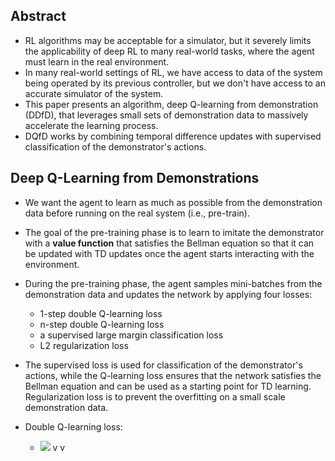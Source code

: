 ## Abstract

* RL algorithms may be acceptable for a simulator, but it severely limits the applicability of deep RL to many real-world tasks, where the agent must learn in the real environment. 
* In many real-world settings of RL, we have access to data of the system being operated by its previous controller, but we don't have access to an accurate simulator of the system.
* This paper presents an algorithm, deep Q-learning from demonstration (DDfD), that leverages small sets of demonstration data to massively accelerate the learning process. 
* DQfD works by combining temporal difference updates with supervised classification of the demonstrator's actions. 

## Deep Q-Learning from Demonstrations

* We want the agent to learn as much as possible from the demonstration data before running on the real system (i.e., pre-train). 
* The goal of the pre-training phase is to learn to imitate the demonstrator with a **value function** that satisfies the Bellman equation so that it can be updated with TD updates
once the agent starts interacting with the environment.
* During the pre-training phase, the agent samples mini-batches from the demonstration data and updates the network by applying four losses:
  * 1-step double Q-learning loss
  * n-step double Q-learning loss
  * a supervised large margin classification loss
  * L2 regularization loss

* The supervised loss is used for classification of the demonstrator's actions, while the Q-learning loss ensures that the network satisfies the Bellman equation and can be
used as a starting point for TD learning. Regularization loss is to prevent the overfitting on a small scale demonstration data.

* Double Q-learning loss:
  * <img src="https://render.githubusercontent.com/render/math?math=e^{i \pi} = -1"> v v

